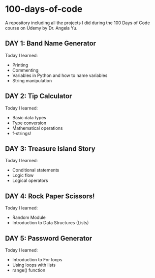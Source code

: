 # 100-days-of-code

A repository including all the projects I did during the 100 Days of Code course on Udemy by Dr. Angela Yu.

## DAY 1: Band Name Generator
Today I learned: 
- Printing 
- Commenting
- Variables in Python and how to name variables
- String manipulation

## DAY 2: Tip Calculator
Today I learned: 
- Basic data types
- Type conversion
- Mathematical operations
- f-strings!

## DAY 3: Treasure Island Story
Today I learned:
- Conditional statements
- Logic flow
- Logical operators

## DAY 4: Rock Paper Scissors! 
Today I learned:
- Random Module
- Introduction to Data Structures (Lists)

## DAY 5: Password Generator
Today I learned:
- Introduction to For loops
- Using loops with lists
- range() function

